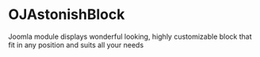 # OJAstonishBlock
Joomla module displays wonderful looking, highly customizable block that fit in any position and suits all your needs
